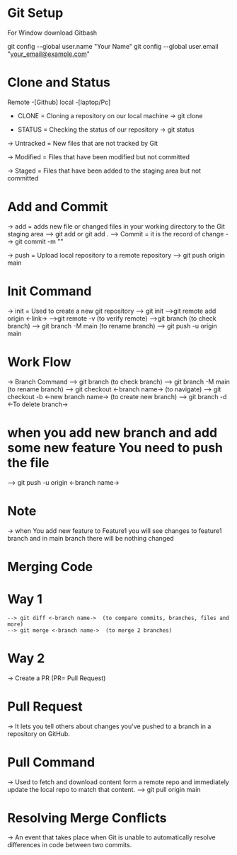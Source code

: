 # Git Setup
For Window download Gitbash

git config --global user.name "Your Name"
git config --global user.email "your_email@example.com"

# Clone and Status
Remote -[Github]
local -[laptop/Pc]

- CLONE = Cloning a repository on our local machine
-> git clone <git link >

- STATUS = Checking the status of our repository
-> git status

-> Untracked = New files that are not tracked by Git

-> Modified = Files that have been modified but not committed

-> Staged = Files that have been added to the staging area but not committed


 # Add and Commit

 -> add = adds new file or changed files in your working directory to the Git staging area
    --> git add <file name> or git add .
--> Commit = it is the record of change
    --> git commit -m "<commit message>"

-> push = Upload local repository to a remote repository
    --> git push origin main

# Init Command
-> init = Used to create a new git repository
    --> git init
    -->git remote add origin <-link->
    -->git remote -v  (to verify remote)
    -->git branch  (to check branch)
    --> git branch -M main  (to rename branch)
    --> git push -u origin main

# Work Flow
-> Branch Command
    --> git branch  (to check branch)
    --> git branch -M main  (to rename branch)
    --> git checkout <-branch name->   (to navigate)
    --> git checkout -b <-new branch name->  (to create new branch)
    --> git branch -d <-To delete branch->

# when you add new branch and add some new feature You need to push the file
   --> git push -u origin <-branch name->

# Note
-> when You add new feature to Feature1 you will see changes to feature1 branch and in main branch there will be nothing changed

# Merging Code
# Way 1
    --> git diff <-branch name->  (to compare commits, branches, files and more)
    --> git merge <-branch name->  (to merge 2 branches)

 # Way 2
  -> Create a PR  (PR= Pull Request)

# Pull Request
 -> It lets you tell others about changes you've pushed to a branch in a repository on GitHub.

 # Pull Command
 -> Used to fetch and download content form a remote repo and immediately update the local repo to match that content.
     --> git pull origin main


# Resolving Merge Conflicts
-> An event that takes place when Git is unable to automatically resolve differences in code between two commits.
